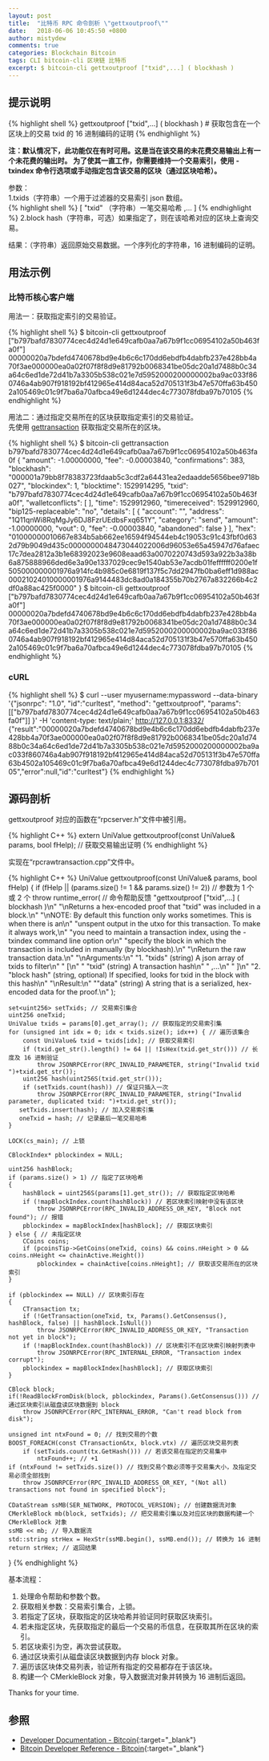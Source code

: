 ```yaml
---
layout: post
title:  "比特币 RPC 命令剖析 \"gettxoutproof\""
date:   2018-06-06 10:45:50 +0800
author: mistydew
comments: true
categories: Blockchain Bitcoin
tags: CLI bitcoin-cli 区块链 比特币
excerpt: $ bitcoin-cli gettxoutproof ["txid",...] ( blockhash )
---
```

## 提示说明

{% highlight shell %}
gettxoutproof ["txid",...] ( blockhash ) # 获取包含在一个区块上的交易 txid 的 16 进制编码的证明
{% endhighlight %}

**注：默认情况下，此功能仅在有时可用。这是当在该交易的未花费交易输出上有一个未花费的输出时。
为了使其一直工作，你需要维持一个交易索引，使用 -txindex 命令行选项或手动指定包含该交易的区块（通过区块哈希）。**

参数：<br>
1.txids（字符串）一个用于过滤器的交易索引 json 数组。<br>
{% highlight shell %}
    [
      "txid"     （字符串）一笔交易哈希
      ,...
    ]
{% endhighlight %}
2.block hash（字符串，可选）如果指定了，则在该哈希对应的区块上查询交易。

结果：（字符串）返回原始交易数据。一个序列化的字符串，16 进制编码的证明。

## 用法示例

### 比特币核心客户端

用法一：获取指定索引的交易验证。

{% highlight shell %}
$ bitcoin-cli gettxoutproof [\"b797bafd7830774cec4d24d1e649cafb0aa7a67b9f1cc06954102a50b463fa0f\"]
00000020a7bdefd4740678bd9e4b6c6c170dd6ebdfb4dabfb237e428bb4a70f3ae000000ea0a02f07f8f8d9e81792b0068341be05dc20a1d7488b0c34a64c6ed1de72d41b7a3305b538c021e7d5952000200000002ba9ac033f860746a4ab907f918192bf412965e414d84aca52d705131f3b47e570ffa63b4502a105469c01c9f7ba6a70afbca49e6d1244dec4c773078fdba97b70105
{% endhighlight %}

用法二：通过指定交易所在的区块获取指定索引的交易验证。<br>
先使用 [gettransaction](/blog/2018/08/bitcoin-rpc-command-gettransaction.html) 获取指定交易所在的区块。

{% highlight shell %}
$ bitcoin-cli gettransaction b797bafd7830774cec4d24d1e649cafb0aa7a67b9f1cc06954102a50b463fa0f
{
  "amount": -1.00000000,
  "fee": -0.00003840,
  "confirmations": 383,
  "blockhash": "000001a79bb8f78383723fdaab5c3cdf2a64431ea2edaadde5656bee9718b027",
  "blockindex": 1,
  "blocktime": 1529914295,
  "txid": "b797bafd7830774cec4d24d1e649cafb0aa7a67b9f1cc06954102a50b463fa0f",
  "walletconflicts": [
  ],
  "time": 1529912960,
  "timereceived": 1529912960,
  "bip125-replaceable": "no",
  "details": [
    {
      "account": "",
      "address": "1Q11qnWi8RqMgJy6DJ8FzrUEdbsFxq651Y",
      "category": "send",
      "amount": -1.00000000,
      "vout": 0,
      "fee": -0.00003840,
      "abandoned": false
    }
  ],
  "hex": "01000000010667e834b5ab662ee16594f94544eb4c19053c91c43fbf0d632d79b9049d435c0000000048473044022006d96053e65a45947d76afaec17c7dea2812a3b1e68392023e9608eaad63a0070220743d593a922b3a38b6a875888966ded6e3a90e1337029cec9e1540ab53e7acdb01feffffff0200e1f505000000001976a914fc4b985c0e6819f137f5c7dd2947fb0ba6eff1d988ac00021024010000001976a9144483dc8ad0a184355b70b2767a832266b4c2df0a88ac425f0000"
}
$ bitcoin-cli gettxoutproof [\"b797bafd7830774cec4d24d1e649cafb0aa7a67b9f1cc06954102a50b463fa0f\"]
00000020a7bdefd4740678bd9e4b6c6c170dd6ebdfb4dabfb237e428bb4a70f3ae000000ea0a02f07f8f8d9e81792b0068341be05dc20a1d7488b0c34a64c6ed1de72d41b7a3305b538c021e7d5952000200000002ba9ac033f860746a4ab907f918192bf412965e414d84aca52d705131f3b47e570ffa63b4502a105469c01c9f7ba6a70afbca49e6d1244dec4c773078fdba97b70105
{% endhighlight %}

### cURL

{% highlight shell %}
$ curl --user myusername:mypassword --data-binary '{"jsonrpc": "1.0", "id":"curltest", "method": "gettxoutproof", "params": [["b797bafd7830774cec4d24d1e649cafb0aa7a67b9f1cc06954102a50b463fa0f"]] }' -H 'content-type: text/plain;' http://127.0.0.1:8332/
{"result":"00000020a7bdefd4740678bd9e4b6c6c170dd6ebdfb4dabfb237e428bb4a70f3ae000000ea0a02f07f8f8d9e81792b0068341be05dc20a1d7488b0c34a64c6ed1de72d41b7a3305b538c021e7d5952000200000002ba9ac033f860746a4ab907f918192bf412965e414d84aca52d705131f3b47e570ffa63b4502a105469c01c9f7ba6a70afbca49e6d1244dec4c773078fdba97b70105","error":null,"id":"curltest"}
{% endhighlight %}

## 源码剖析
gettxoutproof 对应的函数在“rpcserver.h”文件中被引用。

{% highlight C++ %}
extern UniValue gettxoutproof(const UniValue& params, bool fHelp); // 获取交易输出证明
{% endhighlight %}

实现在“rpcrawtransaction.cpp”文件中。

{% highlight C++ %}
UniValue gettxoutproof(const UniValue& params, bool fHelp)
{
    if (fHelp || (params.size() != 1 && params.size() != 2)) // 参数为 1 个或 2 个
        throw runtime_error( // 命令帮助反馈
            "gettxoutproof [\"txid\",...] ( blockhash )\n"
            "\nReturns a hex-encoded proof that \"txid\" was included in a block.\n"
            "\nNOTE: By default this function only works sometimes. This is when there is an\n"
            "unspent output in the utxo for this transaction. To make it always work,\n"
            "you need to maintain a transaction index, using the -txindex command line option or\n"
            "specify the block in which the transaction is included in manually (by blockhash).\n"
            "\nReturn the raw transaction data.\n"
            "\nArguments:\n"
            "1. \"txids\"       (string) A json array of txids to filter\n"
            "    [\n"
            "      \"txid\"     (string) A transaction hash\n"
            "      ,...\n"
            "    ]\n"
            "2. \"block hash\"  (string, optional) If specified, looks for txid in the block with this hash\n"
            "\nResult:\n"
            "\"data\"           (string) A string that is a serialized, hex-encoded data for the proof.\n"
        );

    set<uint256> setTxids; // 交易索引集合
    uint256 oneTxid;
    UniValue txids = params[0].get_array(); // 获取指定的交易索引集
    for (unsigned int idx = 0; idx < txids.size(); idx++) { // 遍历该集合
        const UniValue& txid = txids[idx]; // 获取交易索引
        if (txid.get_str().length() != 64 || !IsHex(txid.get_str())) // 长度及 16 进制验证
            throw JSONRPCError(RPC_INVALID_PARAMETER, string("Invalid txid ")+txid.get_str());
        uint256 hash(uint256S(txid.get_str()));
        if (setTxids.count(hash)) // 保证只插入一次
            throw JSONRPCError(RPC_INVALID_PARAMETER, string("Invalid parameter, duplicated txid: ")+txid.get_str());
       setTxids.insert(hash); // 加入交易索引集
       oneTxid = hash; // 记录最后一笔交易哈希
    }

    LOCK(cs_main); // 上锁

    CBlockIndex* pblockindex = NULL;

    uint256 hashBlock;
    if (params.size() > 1) // 指定了区块哈希
    {
        hashBlock = uint256S(params[1].get_str()); // 获取指定区块哈希
        if (!mapBlockIndex.count(hashBlock)) // 若区块索引映射中没有该区块
            throw JSONRPCError(RPC_INVALID_ADDRESS_OR_KEY, "Block not found"); // 报错
        pblockindex = mapBlockIndex[hashBlock]; // 获取区块索引
    } else { // 未指定区块
        CCoins coins;
        if (pcoinsTip->GetCoins(oneTxid, coins) && coins.nHeight > 0 && coins.nHeight <= chainActive.Height())
            pblockindex = chainActive[coins.nHeight]; // 获取该交易所在的区块索引
    }

    if (pblockindex == NULL) // 区块索引存在
    {
        CTransaction tx;
        if (!GetTransaction(oneTxid, tx, Params().GetConsensus(), hashBlock, false) || hashBlock.IsNull())
            throw JSONRPCError(RPC_INVALID_ADDRESS_OR_KEY, "Transaction not yet in block");
        if (!mapBlockIndex.count(hashBlock)) // 区块索引不在区块索引映射列表中
            throw JSONRPCError(RPC_INTERNAL_ERROR, "Transaction index corrupt");
        pblockindex = mapBlockIndex[hashBlock]; // 获取区块索引
    }

    CBlock block;
    if(!ReadBlockFromDisk(block, pblockindex, Params().GetConsensus())) // 通过区块索引从磁盘读区块数据到 block
        throw JSONRPCError(RPC_INTERNAL_ERROR, "Can't read block from disk");

    unsigned int ntxFound = 0; // 找到交易的个数
    BOOST_FOREACH(const CTransaction&tx, block.vtx) // 遍历区块交易列表
        if (setTxids.count(tx.GetHash())) // 若该交易在指定的交易集中
            ntxFound++; // +1
    if (ntxFound != setTxids.size()) // 找到交易个数必须等于交易集大小，及指定交易必须全部找到
        throw JSONRPCError(RPC_INVALID_ADDRESS_OR_KEY, "(Not all) transactions not found in specified block");

    CDataStream ssMB(SER_NETWORK, PROTOCOL_VERSION); // 创建数据流对象
    CMerkleBlock mb(block, setTxids); // 把交易索引集以及对应区块的数据构建一个 CMerkleBlock 对象
    ssMB << mb; // 导入数据流
    std::string strHex = HexStr(ssMB.begin(), ssMB.end()); // 转换为 16 进制
    return strHex; // 返回结果
}
{% endhighlight %}

基本流程：
1. 处理命令帮助和参数个数。
2. 获取相关参数：交易索引集合，上锁。
3. 若指定了区块，获取指定的区块哈希并验证同时获取区块索引。
4. 若未指定区块，先获取指定的最后一个交易的币信息，在获取其所在区块的索引。
5. 若区块索引为空，再次尝试获取。
6. 通过区块索引从磁盘读区块数据到内存 block 对象。
7. 遍历该区块体交易列表，验证所有指定的交易都存在于该区块。
8. 构建一个 CMerkleBlock 对象，导入数据流对象并转换为 16 进制后返回。

Thanks for your time.

## 参照

* [Developer Documentation - Bitcoin](https://bitcoin.org/en/developer-documentation){:target="_blank"}
* [Bitcoin Developer Reference - Bitcoin](https://bitcoin.org/en/developer-reference#gettxoutproof){:target="_blank"}
